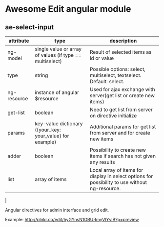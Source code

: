 # Awesome Edit angular module

## ae-select-input
|attribute|type|description|
|---|---|---|
|ng-model|single value or array of values (if type == multiselect)|Result of selected items as id or value|
|type|string|Possible options: select, multiselect, textselect. Default: select.|
|ng-resource|instance of angular $resource|Used for ajax exchange with server(get list or create new items)|
|get-list|boolean|Need to get list from server on directive initialize|
|params|key-value dictionary ({your_key: your_value} for example)|Additional params for get list from server and for create new items|
|adder|boolean|Possibility to create new items if search has not given any results|
|list|array of items|Local array of items for display in select options for possibility to use without ng-resource.|
|

Angular directives for admin interface and grid edit.

Example: http://plnkr.co/edit/hyGYnsN1OBURmyVlYvlB?p=preview

